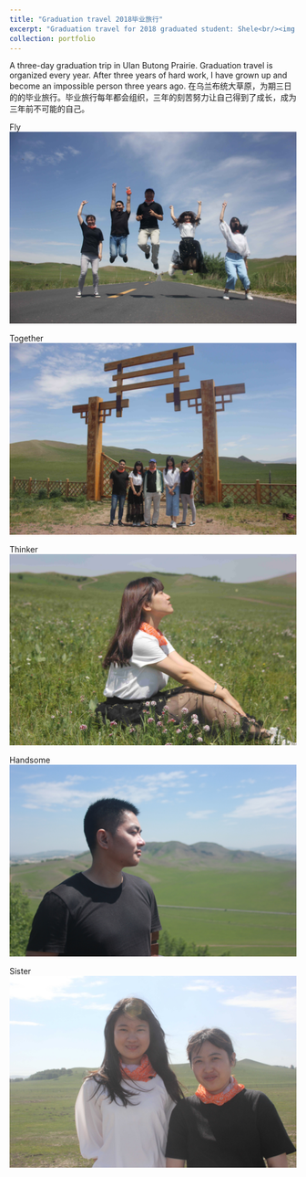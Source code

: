 ```yaml
---
title: "Graduation travel 2018毕业旅行"
excerpt: "Graduation travel for 2018 graduated student: Shele<br/><img src='/images/2018group1.JPG'>"
collection: portfolio
---
```


A three-day graduation trip in Ulan Butong Prairie. Graduation travel is organized every year. After three years of hard work, I have grown up and become an impossible person three years ago. 在乌兰布统大草原，为期三日的的毕业旅行。毕业旅行每年都会组织，三年的刻苦努力让自己得到了成长，成为三年前不可能的自己。

Fly
<img src='/images/2018group1.JPG'>

Together
<img src='/images/2018group2.JPG'>

Thinker
<img src='/images/2018group3.JPG'>

Handsome
<img src='/images/2018group4.JPG'>

Sister
<img src='/images/2018group5.JPG'>
